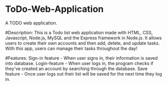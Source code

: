 # ToDo-Web-Application
A TODO web application.

#Description:
  This is a Todo list web application made with HTML, CSS, Javascript, Node.js, MySQL and the Express framework in Node.js. It 
  allows users to create their own accounts and then add, delete, and update tasks. With this app, users can manage their tasks
  throughout the day!  

#Features:
 Sign-in feature -  When user signs in, their information is saved into database.
 Login-feature - When user logs in, the program checks if they've created an account by searching through the database.
 Save feature - Once user logs out their list will be saved for the next time they log in.

